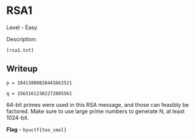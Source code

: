 # RSA1
Level - Easy

Description:
```
[rsa1.txt]
```

## Writeup
```
p = 18413880828441662521

q = 15631612382272805561
```

64-bit primes were used in this RSA message, and those can feasibly be factored. Make sure to use large prime numbers to generate N, at least 1024-bit.

**Flag** - `byuctf{too_smol}`